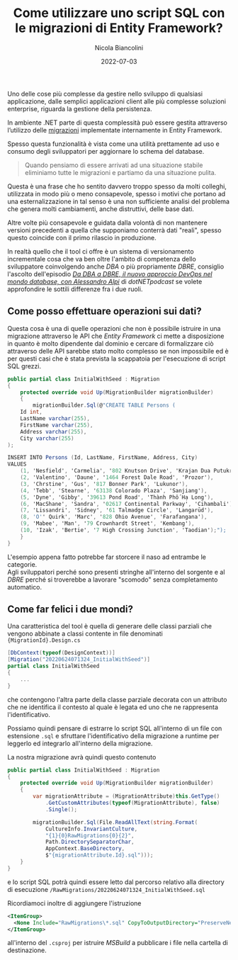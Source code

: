 ﻿---
title: Come utilizzare uno script SQL con le migrazioni di Entity Framework?
date: 2022-07-03
author: Nicola Biancolini
description: |
  Spesso utilizziamo le migrazioni di Entity Framework come mero tool di sviluppo per aggiornare il nostro database. Nella realtà è uno strumento molto potente che può addirittura mettere in comunicazioni due silos aziendali.
keywords: 
  - entity framework
  - database versioning
  - migration
  - dbre
tags:
  - devops
aliases:
  - /it/2022/07/03/how-to-use-raw-sql-script-with-ef-migrations/
draft: false
cover:
  image: cover.jpg
  alt: Dispositivi di archiviazione su scaffale con etichetta con scritto "Storage Engineer"
  relative: true
  caption: "[Foto di Brett Sayles](https://www.pexels.com/photo/set-of-modern-cables-and-connectors-on-shelf-4330788/)"
---

Uno delle cose più complesse da gestire nello sviluppo di qualsiasi applicazione, dalle semplici applicazioni client alle più complesse soluzioni enterprise, riguarda la gestione della persistenza.

In ambiente .NET parte di questa complessità può essere gestita attraverso l’utilizzo delle [migrazioni](https://docs.microsoft.com/ef/core/managing-schemas/) implementate internamente in Entity Framework.

Spesso questa funzionalità è vista come una utilità prettamente ad uso e consumo degli sviluppatori per aggiornare lo schema del database.

> Quando pensiamo di essere arrivati ad una situazione stabile eliminiamo tutte le migrazioni e partiamo da una situazione pulita.

Questa è una frase che ho sentito davvero troppo spesso da molti colleghi, utilizzata in modo più o meno consapevole, spesso i motivi che portano ad una esternalizzazione in tal senso è una non sufficiente analisi del problema che genera molti cambiamenti, anche distruttivi, delle base dati.

Altre volte più consapevole e guidata dalla volontà di non mantenere versioni precedenti a quella che supponiamo conterrà dati "reali", spesso questo coincide con il primo rilascio in produzione.

In realtà quello che il tool ci offre è un sistema di versionamento incrementale cosa che va ben oltre l'ambito di competenza dello sviluppatore coinvolgendo anche *DBA* o più propriamente *DBRE*, consiglio l'ascolto dell'episodio [*Da DBA a DBRE, il nuovo approccio DevOps nel mondo database, con Alessandro Alpi*](https://www.spreaker.com/user/dotnetpodcast/alpi-dba-to-dbre) di *dotNETpodcast* se volete approfondire le sottili differenze fra i due ruoli.

## Come posso effettuare operazioni sui dati?

Questa cosa è una di quelle operazioni che non è possibile istruire in una migrazione attraverso le API che *Entity Framework* ci mette a disposizione in quanto è molto dipendente dal dominio e cercare di formalizzare ciò attraverso delle API sarebbe stato molto complesso se non impossibile ed è per questi casi che è stata prevista la scappatoia per l'esecuzione di script SQL grezzi.

``` cs
public partial class InitialWithSeed : Migration
{
    protected override void Up(MigrationBuilder migrationBuilder)
    {
        migrationBuilder.Sql(@"CREATE TABLE Persons (
    Id int,
    LastName varchar(255),
    FirstName varchar(255),
    Address varchar(255),
    City varchar(255)
);

INSERT INTO Persons (Id, LastName, FirstName, Address, City)
VALUES 
    (1, 'Nesfield', 'Carmelia', '802 Knutson Drive', 'Krajan Dua Putukrejo'),
    (2, 'Valentino', 'Daune', '1464 Forest Dale Road', 'Prozor'),
    (3, 'Chrstine', 'Gus', '817 Bonner Park', 'Lukunor'),
    (4, 'Tebb', 'Stearne', '63138 Colorado Plaza', 'Sanjiang'),
    (5, 'Dyne', 'Gibby', '39613 Pond Road', 'Thành Phố Hạ Long'),
    (6, 'MacShane', 'Sandra', '02617 Continental Parkway', 'Cihambali'),
    (7, 'Lissandri', 'Sidney', '61 Talmadge Circle', 'Langarūd'),
    (8, 'O'' Quirk', 'Marc', '828 Ohio Avenue', 'Farafangana'),
    (9, 'Mabee', 'Man', '79 Crownhardt Street', 'Kembang'),
    (10, 'Izak', 'Bertie', '7 High Crossing Junction', 'Taodian');");
    }
}
```

L'esempio appena fatto potrebbe far storcere il naso ad entrambe le categorie.  
Agli sviluppatori perché sono presenti stringhe all'interno del sorgente e al *DBRE* perché si troverebbe a lavorare "scomodo" senza completamento automatico.

## Come far felici i due mondi?

Una caratteristica del tool è quella di generare delle classi parziali che vengono abbinate a classi contente in file denominati `{MigrationId}.Design.cs`

``` cs
[DbContext(typeof(DesignContext))]
[Migration("20220624071324_InitialWithSeed")]
partial class InitialWithSeed
{
    ...
}
```

che contengono l'altra parte della classe parziale decorata con un attributo che ne identifica il contesto al quale è legata ed uno che ne rappresenta l'identificativo.

Possiamo quindi pensare di estrarre lo script SQL all'interno di un file con estensione `.sql` e sfruttare l'identificativo della migrazione a runtime per leggerlo ed integrarlo all'interno della migrazione.

La nostra migrazione avrà quindi questo contenuto

``` cs
public partial class InitialWithSeed : Migration
{
    protected override void Up(MigrationBuilder migrationBuilder)
    {
        var migrationAttribute = (MigrationAttribute)this.GetType()
            .GetCustomAttributes(typeof(MigrationAttribute), false)
            .Single();

        migrationBuilder.Sql(File.ReadAllText(string.Format(
            CultureInfo.InvariantCulture,
            "{1}{0}RawMigrations{0}{2}",
            Path.DirectorySeparatorChar,
            AppContext.BaseDirectory,
            $"{migrationAttribute.Id}.sql")));
    }
}
```

e lo script SQL potrà quindi essere letto dal percorso relativo alla directory di esecuzione `/RawMigrations/20220624071324_InitialWithSeed.sql`

Ricordiamoci inoltre di aggiungere l'istruzione

``` xml
<ItemGroup>
  <None Include="RawMigrations\*.sql" CopyToOutputDirectory="PreserveNewest" />
</ItemGroup>
```

all'interno del `.csproj` per istruire *MSBuild* a pubblicare i file nella cartella di destinazione.
